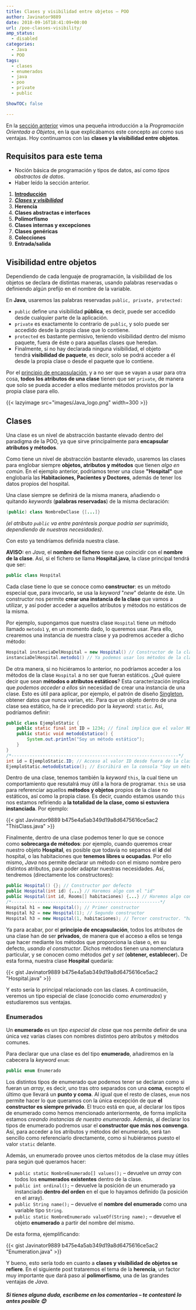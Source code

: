 ```yaml
---
title: Clases y visibilidad entre objetos – POO
author: Javinator9889
date: 2018-09-16T18:41:09+00:00
url: /poo-classes-visibility/
amp_status:
  - disabled
categories:
  - Java
  - POO
tags:
  - clases
  - enumerados
  - java
  - poo
  - private
  - public

ShowTOC: false

---
```

En la [sección anterior][1] vimos una pequeña introducción a la _Programación Orientada a Objetos_, en la que explicábamos este concepto así como sus ventajas. Hoy continuamos con las **clases y la visibilidad entre objetos**.

<!--more-->

## Requisitos para este tema

  * Noción básica de programación y tipos de datos, así como _tipos abstractos de datos_.
  * Haber leído la sección anterior.

  1. **[Introducción][1]**
  2. [_**Clases y visibilidad**_][2]
  3. **Herencia**
  4. **Clases abstractas e interfaces**
  5. **Polimorfismo**
  6. **Clases internas y excepciones**
  7. **Clases genéricas**
  8. **Colecciones**
  9. **Entrada/salida**

## Visibilidad entre objetos

Dependiendo de cada lenguaje de programación, la visibilidad de los objetos se declara de distintas maneras, usando palabras reservadas o definiendo algún prefijo en el nombre de la variable.

En **Java**, usaremos las palabras reservadas `public, private, protected:`

  * `public` define una visibilidad **pública**, es decir, puede ser accedido desde cualquier parte de la aplicación.
  * `private` es exactamente lo contrario de `public`, y solo puede ser accedido desde la propia clase que lo contiene.
  * `protected` es bastante permisivo, teniendo visibilidad dentro del mismo paquete, fuera de éste o para aquellas clases que heredan.
  * Finalmente, si no hay declarada ninguna visibilidad, el objeto tendrá **visibilidad de paquete**, es decir, solo se podrá acceder a él desde la propia clase o desde el paquete que lo contiene.

Por el [principio de encapsulación][3], y a no ser que se vayan a usar para otra cosa, **todos los atributos de una clase** tienen que ser `private`, de manera que solo se pueda acceder a ellos mediante métodos provistos por la propia clase para ello.

{{< lazyimage src="images/Java_logo.png" width=300 >}}

## Clases

Una clase es un nivel de abstracción bastante elevado dentro del paradigma de la POO, ya que sirve principalmente para **encapsular atributos y métodos**.

Como tiene un nivel de abstracción bastante elevado, usaremos las clases para englobar siempre **objetos, atributos y métodos** que tienen _algo en común_. En el ejemplo anterior, podríamos tener una clase **"Hospital"** que englobaría las **Habitaciones, Pacientes y Doctores**, además de tener los datos propios del hospital.

Una clase siempre se definirá de la misma manera, añadiendo o quitando _keywords_ (**palabras reservadas**) de la misma declaración:

```java
(public) class NombreDeClase {[...]}
```

*(el atributo `public` va entre paréntesis porque podría ser suprimido, dependiendo de nuestras necesidades)*.

Con esto ya tendríamos definida nuestra clase. 

**AVISO:** en _Java_, el **nombre del fichero** tiene que coincidir con el **nombre de la clase**. Así, si el fichero se llama **Hospital.java**, la clase principal tendrá que ser:
```java
public class Hospital
```

Cada clase tiene lo que se conoce como **constructor**: es un método especial que, para invocarlo, se usa la _keyword_ "_new_" delante de éste. Un constructor nos permite **crear una instancia de la clase** que vamos a utilizar, y así poder acceder a aquellos atributos y métodos no estáticos de la misma.

Por ejemplo, supongamos que nuestra clase `Hospital` tiene un método llamado `metodo1` y, en un momento dado, lo queremos usar. Para ello, crearemos una instancia de nuestra clase y ya podremos acceder a dicho método:

```java
Hospital instanciaDelHospital = new Hospital() // Constructor de la clase
instanciaDelHospital.metodo1() // Ya podemos usar los métodos de la clase
```

De otra manera, si no hiciéramos lo anterior, no podríamos acceder a los métodos de la clase `Hospital` a no ser que fueran estáticos. ¿Qué quiere decir que sean **métodos o atributos estáticos**? Esta caracterización implica que _podemos acceder a ellos_ sin necesidad de crear una instancia de una clase. Esto es útil para aplicar, por ejemplo, el patrón de diseño [Singleton][4], obtener datos que nunca varían, etc. Para que un objeto dentro de una clase sea estático, ha de ir precedido por la _keyword_: `static`. Así, podríamos definir:

```java
public class EjemploStatic {
    public static final int ID = 1234; // final implica que el valor NUNCA cambia<br />
    public static void metodoEstatico() {
        System.out.println("Soy un método estático");
    }
}
/*----------------------------------------------------------------*/
int id = EjemploStatic.ID; // Acceso al valor ID desde fuera de la clase, sin necesidad de crear una instancia de la misma con "new"
EjemploStatic.metodoEstatico(); // Escribirá en la consola "Soy un método estático"`
```

Dentro de una clase, tenemos también la _keyword_ `this`, la cual tiene un comportamiento que resutalrá muy útil a la hora de programar. `this` se usa para referenciar aquellos **métodos y objetos** propios de la clase no estáticos, así como la propia clase. Es decir, cuando estamos usando `this` nos estamos refiriendo a **la totalidad de la clase, como si estuviera instanciada**. Por ejemplo:

{{< gist Javinator9889 b475e4a5ab349d19a8d6475616ce5ac2 "ThisClass.java" >}}

Finalmente, dentro de una clase podemos tener lo que se conoce como **sobrecarga de métodos**: por ejemplo, cuando queremos crear nuestro objeto **Hospital**, es posible que todavía no sepamos el **id** del hospital, o las habitaciones que **tenemos libres u ocupadas**. Por ello mismo, _Java_ nos permite declarar un método con el mismo nombre pero distintos atributos, para poder adaptar nuestras necesidades. Así, tendremos (directamente los constructores):

```java
public Hospital() {}; // Constructor por defecto
public Hospital(int id) {...} // Haremos algo con el "id"
public Hospital(int id, Rooms[] habitaciones) {...} // Haremos algo con "id" y "habitaciones"
/*---------------------------------------------------------*/
Hospital h1 = new Hospital(); // Primer constructor
Hospital h2 = new Hospital(1); // Segundo constructor
Hospital h3 = new Hospital(1, habitaciones); // Tercer constructor. "habitaciones" suponemos que lo hemos creado previamente
```

Ya para acabar, por el **principio de encapsulación**, todos los atributos de una clase han de ser **privados**, de manera que el acceso a ellos se tenga que hacer mediante los métodos que proporciona la clase o, en su defecto, _usando el constructor_. Dichos métodos tienen una nomenclatura particular, y se conocen como métodos _get_ y _set_ (**obtener,** **establecer**)**.** De esta forma, nuestra clase **Hospital** quedaría:

{{< gist Javinator9889 b475e4a5ab349d19a8d6475616ce5ac2 "Hospital.java" >}}

Y esto sería lo principal relacionado con las clases. A continuación, veremos un tipo especial de clase (conocido como _enumerados_) y estudiaremos sus ventajas.

### Enumerados

Un **enumerado** es un _tipo especial de clase_ que nos permite definir de una única vez varias clases con nombres distintos pero atributos y métodos comunes.

Para declarar que una clase es del tipo **enumerado**, añadiremos en la cabecera la _keyword_ `enum`:

```java
public enum Enumerado
```

Los distintos tipos de enumerado que podemos tener se declaran como si fueran un _array_, es decir, uno tras otro separados con una **coma**, excepto el último que llevará un **punto y coma**. Al igual que el resto de clases, `enum` nos permite hacer lo que queramos con la única excepción de que **el constructor es siempre privado**. El truco está en que, al declarar los tipos de enumerado como hemos mencionado anteriormente, de forma implícita estamos _creando instancias de nuestro enumerado_. Además, al declarar los tipos de enumerado podremos usar el **constructor que más nos convenga**. Así, para acceder a los atributos y métodos del enumerado, será tan sencillo como referenciarlo directamente, como si hubiéramos puesto el valor `static` delante.

Además, un enumerado provee unos ciertos métodos de la clase muy útiles para según qué queramos hacer:

  * `public static NombreEnumerado[] values();` &#8211; devuelve un _array_ con todos los **enumerados existentes** dentro de la clase.
  * `public int ordinal();` &#8211; devuelve la posición de un enumerado ya instanciado **dentro del orden** en el que lo hayamos definido (la posición en el array).
  * `public String name();` &#8211; devuelve el **nombre del enumerado** como una variable tipo `String`.
  * `public static NombreEnumerado valueOf(String name);` &#8211; devuelve el objeto **enumerado** a partir del nombre del mismo.

De esta forma, ejemplificando:

{{< gist Javinator9889 b475e4a5ab349d19a8d6475616ce5ac2 "Enumeration.java" >}}

Y bueno, esto sería todo en cuanto a **clases y visibilidad de objetos se refiere**. En el siguiente post trataremos el tema de la **herencia**, un factor muy importante que dará paso al **polimorfismo**, una de las grandes ventajas de _Java_.

##### Si tienes alguna duda, escríbeme en los comentarios &#8211; te contestaré lo antes posible 😊

 [1]: https://blog.javinator9889.com/poo-introduction
 [2]: https://blog.javinator9889.com/poo-classes-visibility
 [3]: https://www.tutorialspoint.com/java/java_encapsulation.htm
 [4]: https://es.wikipedia.org/wiki/Singleton